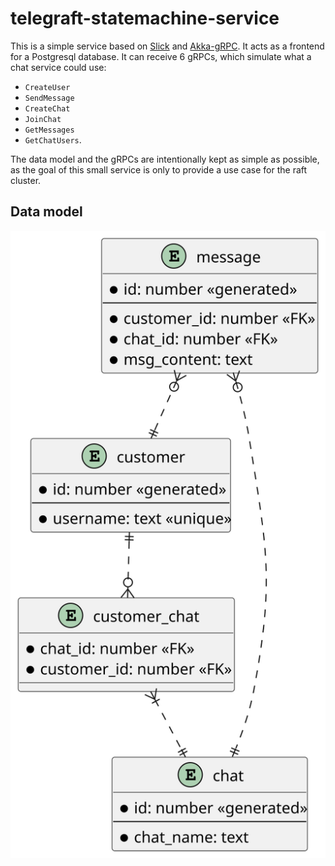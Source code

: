 # telegraft-statemachine-service

This is a simple service based on [Slick](https://scala-slick.org/) and 
[Akka-gRPC](https://doc.akka.io/docs/akka-grpc/current/index.html). It acts as a frontend
for a Postgresql database.
It can receive 6 gRPCs, which simulate what a chat service could use:

- `CreateUser`
- `SendMessage`
- `CreateChat`
- `JoinChat`
- `GetMessages` 
- `GetChatUsers`.

The data model and the gRPCs are intentionally kept as simple as possible, as
the goal of this small service is only to provide a use case for the raft cluster.

## Data model

![Data model](../docs/diagrams/out/database.svg)
